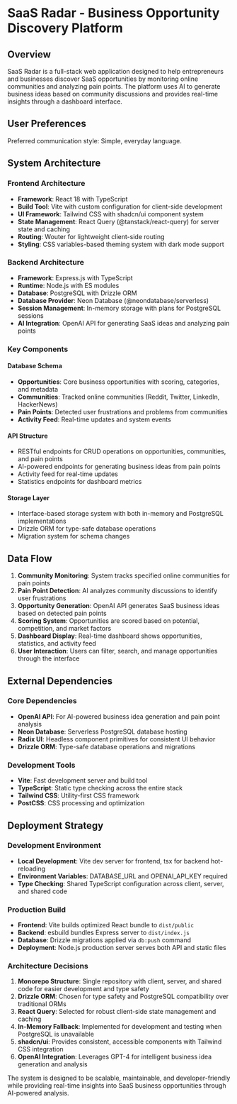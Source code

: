 # SaaS Radar - Business Opportunity Discovery Platform

## Overview

SaaS Radar is a full-stack web application designed to help entrepreneurs and businesses discover SaaS opportunities by monitoring online communities and analyzing pain points. The platform uses AI to generate business ideas based on community discussions and provides real-time insights through a dashboard interface.

## User Preferences

Preferred communication style: Simple, everyday language.

## System Architecture

### Frontend Architecture
- **Framework**: React 18 with TypeScript
- **Build Tool**: Vite with custom configuration for client-side development
- **UI Framework**: Tailwind CSS with shadcn/ui component system
- **State Management**: React Query (@tanstack/react-query) for server state and caching
- **Routing**: Wouter for lightweight client-side routing
- **Styling**: CSS variables-based theming system with dark mode support

### Backend Architecture
- **Framework**: Express.js with TypeScript
- **Runtime**: Node.js with ES modules
- **Database**: PostgreSQL with Drizzle ORM
- **Database Provider**: Neon Database (@neondatabase/serverless)
- **Session Management**: In-memory storage with plans for PostgreSQL sessions
- **AI Integration**: OpenAI API for generating SaaS ideas and analyzing pain points

### Key Components

#### Database Schema
- **Opportunities**: Core business opportunities with scoring, categories, and metadata
- **Communities**: Tracked online communities (Reddit, Twitter, LinkedIn, HackerNews)
- **Pain Points**: Detected user frustrations and problems from communities
- **Activity Feed**: Real-time updates and system events

#### API Structure
- RESTful endpoints for CRUD operations on opportunities, communities, and pain points
- AI-powered endpoints for generating business ideas from pain points
- Activity feed for real-time updates
- Statistics endpoints for dashboard metrics

#### Storage Layer
- Interface-based storage system with both in-memory and PostgreSQL implementations
- Drizzle ORM for type-safe database operations
- Migration system for schema changes

## Data Flow

1. **Community Monitoring**: System tracks specified online communities for pain points
2. **Pain Point Detection**: AI analyzes community discussions to identify user frustrations
3. **Opportunity Generation**: OpenAI API generates SaaS business ideas based on detected pain points
4. **Scoring System**: Opportunities are scored based on potential, competition, and market factors
5. **Dashboard Display**: Real-time dashboard shows opportunities, statistics, and activity feed
6. **User Interaction**: Users can filter, search, and manage opportunities through the interface

## External Dependencies

### Core Dependencies
- **OpenAI API**: For AI-powered business idea generation and pain point analysis
- **Neon Database**: Serverless PostgreSQL database hosting
- **Radix UI**: Headless component primitives for consistent UI behavior
- **Drizzle ORM**: Type-safe database operations and migrations

### Development Tools
- **Vite**: Fast development server and build tool
- **TypeScript**: Static type checking across the entire stack
- **Tailwind CSS**: Utility-first CSS framework
- **PostCSS**: CSS processing and optimization

## Deployment Strategy

### Development Environment
- **Local Development**: Vite dev server for frontend, tsx for backend hot-reloading
- **Environment Variables**: DATABASE_URL and OPENAI_API_KEY required
- **Type Checking**: Shared TypeScript configuration across client, server, and shared code

### Production Build
- **Frontend**: Vite builds optimized React bundle to `dist/public`
- **Backend**: esbuild bundles Express server to `dist/index.js`
- **Database**: Drizzle migrations applied via `db:push` command
- **Deployment**: Node.js production server serves both API and static files

### Architecture Decisions

1. **Monorepo Structure**: Single repository with client, server, and shared code for easier development and type safety
2. **Drizzle ORM**: Chosen for type safety and PostgreSQL compatibility over traditional ORMs
3. **React Query**: Selected for robust client-side state management and caching
4. **In-Memory Fallback**: Implemented for development and testing when PostgreSQL is unavailable
5. **shadcn/ui**: Provides consistent, accessible components with Tailwind CSS integration
6. **OpenAI Integration**: Leverages GPT-4 for intelligent business idea generation and analysis

The system is designed to be scalable, maintainable, and developer-friendly while providing real-time insights into SaaS business opportunities through AI-powered analysis.